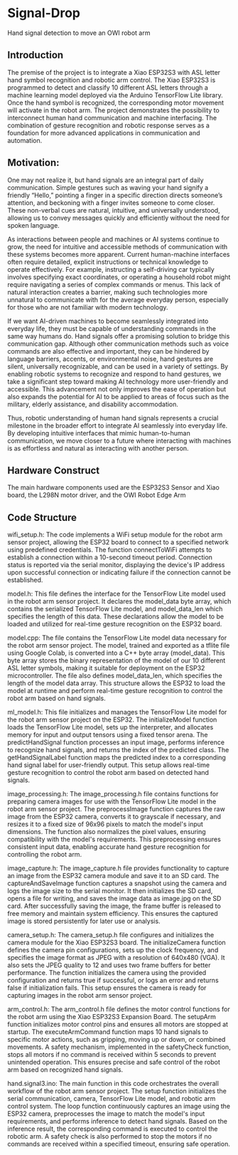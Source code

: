 # Signal-Drop
Hand signal detection to move an OWI robot arm

## Introduction
The premise of the project is to integrate a Xiao ESP32S3 with ASL letter hand symbol recognition and robotic arm control. The Xiao ESP32S3 is programmed to detect and classify 10 different ASL letters through a machine learning model deployed via the Arduino TensorFlow Lite library. Once the hand symbol is recognized, the corresponding motor movement will activate in the robot arm. The project demonstrates the possibility to interconnect human hand communication and machine interfacing. The combination of gesture recognition and robotic response serves as a foundation for more advanced applications in communication and automation. 

## Motivation: 
One may not realize it, but hand signals are an integral part of daily communication. Simple gestures such as waving your hand signify a friendly “Hello,” pointing a finger in a specific direction directs someone’s attention, and beckoning with a finger invites someone to come closer. These non-verbal cues are natural, intuitive, and universally understood, allowing us to convey messages quickly and efficiently without the need for spoken language. 

As interactions between people and machines or AI systems continue to grow, the need for intuitive and accessible methods of communication with these systems becomes more apparent. Current human-machine interfaces often require detailed, explicit instructions or technical knowledge to operate effectively. For example, instructing a self-driving car typically involves specifying exact coordinates, or operating a household robot might require navigating a series of complex commands or menus. This lack of natural interaction creates a barrier, making such technologies more unnatural to communicate with for the average everyday person, especially for those who are not familiar with modern technology.

If we want AI-driven machines to become seamlessly integrated into everyday life, they must be capable of understanding commands in the same way humans do. Hand signals offer a promising solution to bridge this communication gap. Although other communication methods such as voice commands are also effective and important, they can be hindered by language barriers, accents, or environmental noise, hand gestures are silent, universally recognizable, and can be used in a variety of settings. By enabling robotic systems to recognize and respond to hand gestures, we take a significant step toward making AI technology more user-friendly and accessible. This advancement not only improves the ease of operation but also expands the potential for AI to be applied to areas of focus such as the military, elderly assistance, and disability accommodation.

Thus, robotic understanding of human hand signals represents a crucial milestone in the broader effort to integrate AI seamlessly into everyday life. By developing intuitive interfaces that mimic human-to-human communication, we move closer to a future where interacting with machines is as effortless and natural as interacting with another person.

## Hardware Construct
The main hardware components used are the ESP32S3 Sensor and Xiao board, the L298N motor driver, and the OWI Robot Edge Arm

## Code Structure 
wifi_setup.h: 
The code implements a WiFi setup module for the robot arm sensor project, allowing the ESP32 board to connect to a specified network using predefined credentials. The function connectToWiFi attempts to establish a connection within a 10-second timeout period. Connection status is reported via the serial monitor, displaying the device's IP address upon successful connection or indicating failure if the connection cannot be established.

model.h: 
This file defines the interface for the TensorFlow Lite model used in the robot arm sensor project. It declares the model_data byte array, which contains the serialized TensorFlow Lite model, and model_data_len which specifies the length of this data. These declarations allow the model to be loaded and utilized for real-time gesture recognition on the ESP32 board.

model.cpp: 
The file contains the TensorFlow Lite model data necessary for the robot arm sensor project. The model, trained and exported as a tflite file using Google Colab, is converted into a C++ byte array (model_data). This byte array stores the binary representation of the model of our 10 different ASL letter symbols, making it suitable for deployment on the ESP32 microcontroller. The file also defines model_data_len, which specifies the length of the model data array. This structure allows the ESP32 to load the model at runtime and perform real-time gesture recognition to control the robot arm based on hand signals.

ml_model.h: 
This file initializes and manages the TensorFlow Lite model for the robot arm sensor project on the ESP32. The initializeModel function loads the TensorFlow Lite model, sets up the interpreter, and allocates memory for input and output tensors using a fixed tensor arena. The predictHandSignal function processes an input image, performs inference to recognize hand signals, and returns the index of the predicted class. The getHandSignalLabel function maps the predicted index to a corresponding hand signal label for user-friendly output. This setup allows real-time gesture recognition to control the robot arm based on detected hand signals.

image_processing.h: 
The image_processing.h file contains functions for preparing camera images for use with the TensorFlow Lite model in the robot arm sensor project. The preprocessImage function captures the raw image from the ESP32 camera, converts it to grayscale if necessary, and resizes it to a fixed size of 96x96 pixels to match the model's input dimensions. The function also normalizes the pixel values, ensuring compatibility with the model's requirements. This preprocessing ensures consistent input data, enabling accurate hand gesture recognition for controlling the robot arm.

image_capture.h: 
The image_capture.h file provides functionality to capture an image from the ESP32 camera module and save it to an SD card. The captureAndSaveImage function captures a snapshot using the camera and logs the image size to the serial monitor. It then initializes the SD card, opens a file for writing, and saves the image data as image.jpg on the SD card. After successfully saving the image, the frame buffer is released to free memory and maintain system efficiency. This ensures the captured image is stored persistently for later use or analysis.

camera_setup.h: 
The camera_setup.h file configures and initializes the camera module for the Xiao ESP32S3 board. The initializeCamera function defines the camera pin configurations, sets up the clock frequency, and specifies the image format as JPEG with a resolution of 640x480 (VGA). It also sets the JPEG quality to 12 and uses two frame buffers for better performance. The function initializes the camera using the provided configuration and returns true if successful, or logs an error and returns false if initialization fails. This setup ensures the camera is ready for capturing images in the robot arm sensor project.

arm_control.h: 
The arm_control.h file defines the motor control functions for the robot arm using the Xiao ESP32S3 Expansion Board. The setupArm function initializes motor control pins and ensures all motors are stopped at startup. The executeArmCommand function maps 10 hand signals to specific motor actions, such as gripping, moving up or down, or combined movements. A safety mechanism, implemented in the safetyCheck function, stops all motors if no command is received within 5 seconds to prevent unintended operation. This ensures precise and safe control of the robot arm based on recognized hand signals.

hand.signal3.ino: 
The main function in this code orchestrates the overall workflow of the robot arm sensor project. The setup function initializes the serial communication, camera, TensorFlow Lite model, and robotic arm control system. The loop function continuously captures an image using the ESP32 camera, preprocesses the image to match the model's input requirements, and performs inference to detect hand signals. Based on the inference result, the corresponding command is executed to control the robotic arm. A safety check is also performed to stop the motors if no commands are received within a specified timeout, ensuring safe operation.



